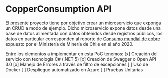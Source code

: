 # CopperConsumption API

El presente proyecto tiene por objetivo crear un microservicio que exponga un CRUD a modo de ejemplo.
Dicho microservicio expone datos desde una base de datos alimentada con datos obtenidos desde registros públicos, los datos en particular corresponden al reporte de [Consumo mundial de cobre](https://datos.gob.cl/dataset/consumo-mundial-de-cobre) expuesto por el Ministería de Minería de Chile en el año 2020.


Entre los elementos a implementar en esta PoC tenemos:
[x] Creación del servicio con tecnología C# (.NET 5)
[x] Creación de Swagger o Open API 3.0
[x] Manejo de Errores a través de filtro de excepciones
[ ] Uso de Docker
[ ] Despliegue automatizado en Azure
[ ] Pruebas Unitarias